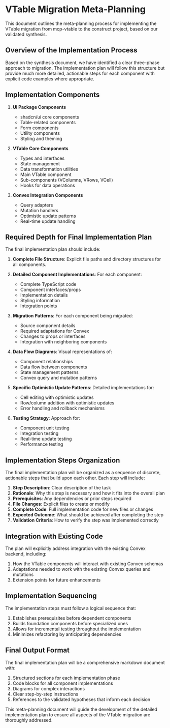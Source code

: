 # VTable Migration Meta-Planning

This document outlines the meta-planning process for implementing the VTable migration from mcp-vtable to the construct project, based on our validated synthesis.

## Overview of the Implementation Process

Based on the synthesis document, we have identified a clear three-phase approach to migration. The implementation plan will follow this structure but provide much more detailed, actionable steps for each component with explicit code examples where appropriate.

## Implementation Components

1. **UI Package Components**

   - shadcn/ui core components
   - Table-related components
   - Form components
   - Utility components
   - Styling and theming

2. **VTable Core Components**

   - Types and interfaces
   - State management
   - Data transformation utilities
   - Main VTable component
   - Sub-components (VColumns, VRows, VCell)
   - Hooks for data operations

3. **Convex Integration Components**
   - Query adapters
   - Mutation handlers
   - Optimistic update patterns
   - Real-time update handling

## Required Depth for Final Implementation Plan

The final implementation plan should include:

1. **Complete File Structure**: Explicit file paths and directory structures for all components.

2. **Detailed Component Implementations**: For each component:

   - Complete TypeScript code
   - Component interfaces/props
   - Implementation details
   - Styling information
   - Integration points

3. **Migration Patterns**: For each component being migrated:

   - Source component details
   - Required adaptations for Convex
   - Changes to props or interfaces
   - Integration with neighboring components

4. **Data Flow Diagrams**: Visual representations of:

   - Component relationships
   - Data flow between components
   - State management patterns
   - Convex query and mutation patterns

5. **Specific Optimistic Update Patterns**: Detailed implementations for:

   - Cell editing with optimistic updates
   - Row/column addition with optimistic updates
   - Error handling and rollback mechanisms

6. **Testing Strategy**: Approach for:
   - Component unit testing
   - Integration testing
   - Real-time update testing
   - Performance testing

## Implementation Steps Organization

The final implementation plan will be organized as a sequence of discrete, actionable steps that build upon each other. Each step will include:

1. **Step Description**: Clear description of the task
2. **Rationale**: Why this step is necessary and how it fits into the overall plan
3. **Prerequisites**: Any dependencies or prior steps required
4. **File Changes**: Explicit files to create or modify
5. **Complete Code**: Full implementation code for new files or changes
6. **Expected Outcome**: What should be achieved after completing the step
7. **Validation Criteria**: How to verify the step was implemented correctly

## Integration with Existing Code

The plan will explicitly address integration with the existing Convex backend, including:

1. How the VTable components will interact with existing Convex schemas
2. Adaptations needed to work with the existing Convex queries and mutations
3. Extension points for future enhancements

## Implementation Sequencing

The implementation steps must follow a logical sequence that:

1. Establishes prerequisites before dependent components
2. Builds foundation components before specialized ones
3. Allows for incremental testing throughout the implementation
4. Minimizes refactoring by anticipating dependencies

## Final Output Format

The final implementation plan will be a comprehensive markdown document with:

1. Structured sections for each implementation phase
2. Code blocks for all component implementations
3. Diagrams for complex interactions
4. Clear step-by-step instructions
5. References to the validated hypotheses that inform each decision

This meta-planning document will guide the development of the detailed implementation plan to ensure all aspects of the VTable migration are thoroughly addressed.

